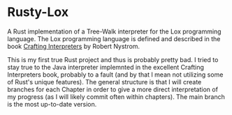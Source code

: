 # Rusty-Lox

A Rust implementation of a Tree-Walk interpreter for the Lox programming language. The Lox programming language is defined and described in the book [Crafting Interpreters](http://craftinginterpreters.com/) by Robert Nystrom.

This is my first true Rust project and thus is probably pretty bad. I tried to stay true to the Java interpreter implemnted in the excellent Crafting Interpreters book, probably to a fault (and by that I mean not utilizing some of Rust's unique features). The general structure is that I will create branches for each Chapter in order to give a more direct interpretation of my progress (as I will likely commit often within chapters). The main branch is the most up-to-date version.